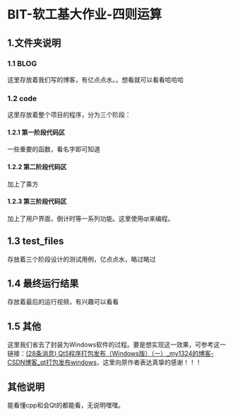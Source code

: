 # BIT-软工基大作业-四则运算

## 1.文件夹说明

### 1.1 BLOG

这里存放着我们写的博客，有亿点点水。。想看就可以看看哈哈哈

### 1.2 code

这里存放着整个项目的程序，分为三个阶段：

#### 1.2.1 第一阶段代码区

一些重要的函数，看名字即可知道

#### 1.2.2 第二阶段代码区

加上了乘方

#### 1.2.3 第三阶段代码区

加上了用户界面，倒计时等一系列功能。这里使用qt来编程。

## 1.3 test_files

存放着三个阶段设计的测试用例，亿点点水，略过略过

## 1.4 最终运行结果

存放着最后的运行视频，有兴趣可以看看

## 1.5 其他

这里我们省去了封装为Windows软件的过程。要是想实现这一效果，可参考这一链接：[(28条消息) Qt5程序打包发布（Windows版）（一）_my1324的博客-CSDN博客_qt打包发布windows](https://blog.csdn.net/my1324/article/details/103270782)，这里向原作者表达真挚的感谢！！！

## 其他说明

能看懂cpp和会Qt的都能看，无说明嘿嘿。



